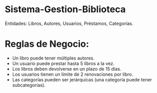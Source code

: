 # Sistema-Gestion-Biblioteca
Entidades: Libros, Autores, Usuarios, Préstamos, Categorías.
# Reglas de Negocio:
- Un libro puede tener múltiples autores.
- Un usuario puede prestar hasta 5 libros a la vez.
- Los libros deben devolverse en un plazo de 15 días.
- Los usuarios tienen un límite de 2 renovaciones por libro.
- Las categorías pueden ser jerárquicas (una categoría puede tener subcategorías).
